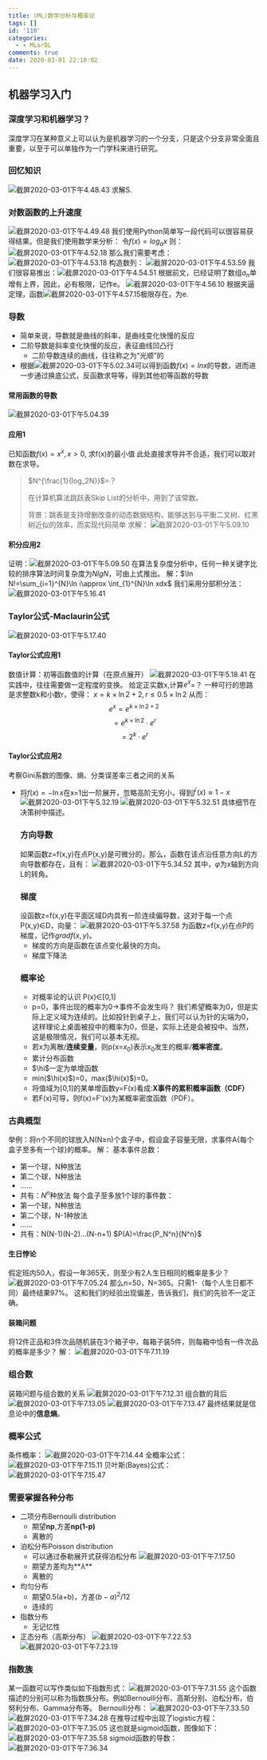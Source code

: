 ```yaml
---
title: (ML)数学分析与概率论
tags: []
id: '110'
categories:
  - - MLorDL
comments: true
date: 2020-03-01 22:10:02
---
```

## 机器学习入门
### 深度学习和机器学习？
深度学习在某种意义上可以认为是机器学习的一个分支，只是这个分支非常全面且重要，以至于可以单独作为一门学科来进行研究。
### 回忆知识
![截屏2020-03-01下午4.48.43](https://img.wush.cc/16311020140756.png?imageView2/0/format/webp/q/80)
求解S.
### 对数函数的上升速度
![截屏2020-03-01下午4.49.48](https://img.wush.cc/16311020140774.png?imageView2/0/format/webp/q/80)
我们使用Python简单写一段代码可以很容易获得结果。但是我们使用数学来分析：
令$f(x)=log_ax$
则：
![截屏2020-03-01下午4.52.18](https://img.wush.cc/16311020140791.png?imageView2/0/format/webp/q/80)
那么我们需要考虑：![截屏2020-03-01下午4.53.18](https://img.wush.cc/16311020140806.png?imageView2/0/format/webp/q/80)
构造数列：
![截屏2020-03-01下午4.53.59](https://img.wush.cc/16311020140823.png?imageView2/0/format/webp/q/80)
我们很容易推出：![截屏2020-03-01下午4.54.51](https://img.wush.cc/16311020140841.png?imageView2/0/format/webp/q/80)
根据前文，已经证明了数组${a_n}$单增有上界，因此，必有极限，记作e。
![截屏2020-03-01下午4.56.10](https://img.wush.cc/16311020140861.png?imageView2/0/format/webp/q/80)
根据夹逼定理，函数![截屏2020-03-01下午4.57.15](https://img.wush.cc/16311020140881.png?imageView2/0/format/webp/q/80)极限存在，为e.
### 导数
* 简单来说，导数就是曲线的斜率，是曲线变化快慢的反应
* 二阶导数是斜率变化快慢的反应，表征曲线凹凸行
  * 二阶导数连续的曲线，往往称之为“光顺”的
* 根据![截屏2020-03-01下午5.02.34](https://img.wush.cc/16311020140901.png?imageView2/0/format/webp/q/80)可以得到函数$f(x)=lnx$的导数，进而进一步通过换底公式，反函数求导等，得到其他初等函数的导数
#### 常用函数的导数
![截屏2020-03-01下午5.04.39](https://img.wush.cc/16311020140923.png?imageView2/0/format/webp/q/80)
#### 应用1
已知函数$f(x)=x^x,x>0$,
求f(x)的最小值
此处直接求导并不合适，我们可以取对数在求导。
> $N^{\frac{1}{log_2N}}$=？
> 
> 在计算机算法跳跃表Skip List的分析中，用到了该常数。
> 
> 背景：跳表是支持增删改查的动态数据结构，能够达到与平衡二叉树、红黑树近似的效率，而实现代码简单
求解：
![截屏2020-03-01下午5.09.10](https://img.wush.cc/16311020140946.png?imageView2/0/format/webp/q/80)
#### 积分应用2
证明：![截屏2020-03-01下午5.09.50](https://img.wush.cc/16311020140970.png?imageView2/0/format/webp/q/80)
在算法复杂度分析中，任何一种关键字比较的排序算法时间复杂度为$NlgN$，可由上式推出。
解：$\ln N!=\sum_{i=1}^{N}\ln i\approx \int_{1}^{N}\ln xdx$
我们采用分部积分法：
![截屏2020-03-01下午5.16.41](https://img.wush.cc/16311020140994.png?imageView2/0/format/webp/q/80)
### Taylor公式-Maclaurin公式
![截屏2020-03-01下午5.17.40](https://img.wush.cc/16311020141019.png?imageView2/0/format/webp/q/80)
#### Taylor公式应用1
数值计算：初等函数值的计算（在原点展开）
![截屏2020-03-01下午5.18.41](https://img.wush.cc/16311020141044.png?imageView2/0/format/webp/q/80)
在实践中，往往需要做一定程度的变换。
给定正实数x,计算$e^x$=？
一种可行的思路是求整数k和小数r，使得：
$x= k\times \ln 2+2, r\le0.5\times \ln 2$
从而：
$$e^x= e^{ k\times \ln 2+2}$$
$$=e^{ k\times \ln 2}\cdot e^r$$
$$=2^k \cdot e^r$$
#### Taylor公式应用2
考察Gini系数的图像、熵、分类误差率三者之间的关系
* 将$f(x)=-\ln x$在x=1出一阶展开，忽略高阶无穷小，得到$f^{'}(x)\approx1-x$
  ![截屏2020-03-01下午5.32.19](https://img.wush.cc/16311020141072.png) ![截屏2020-03-01下午5.32.51](https://img.wush.cc/16311020141100.png?imageView2/0/format/webp/q/80)
  具体细节在决策树中描述。
  ### 方向导数
  如果函数z=f(x,y)在点P(x,y)是可微分的，那么，函数在该点沿任意方向L的方向导数都存在，且有：
  ![截屏2020-03-01下午5.34.52](https://img.wush.cc/16311020141127.png?imageView2/0/format/webp/q/80)
  其中，$\varphi$为x轴到方向L的转角。
  ### 梯度
  设函数z=f(x,y)在平面区域D内具有一阶连续偏导数，这对于每一个点P(x,y)$\in$D，向量：
  ![截屏2020-03-01下午5.37.58](https://img.wush.cc/16311020141155.png?imageView2/0/format/webp/q/80)
  为函数z=f(x,y)在点P的梯度，记作$gradf(x,y)$。
  * 梯度的方向是函数在该点变化最快的方向。
  * 梯度下降法
  ### 概率论
  * 对概率论的认识
  P(x)$\in$\[0,1\]
  * p=0，事件出现的概率为0$\to$事件不会发生吗？
    我们希望概率为0，但是实际上定义域为连续的。比如投针到桌子上，我们可以认为针的尖端为0，这样理论上桌面被投中的概率为0，但是，实际上还是会被投中。当然，这是极限情况，我们可以基本无视。
  * 若x为离散/**连续变量**，则p(x=$x_0$)表示$x_0$发生的概率/**概率密度**。
  * 累计分布函数
  * $\hi$一定为单增函数
  * min($\hi(x)$)=0，max($\hi(x)$)=0。
  * 将值域为\[0,1\]的某单增函数y=F(x)看成:**X事件的累积概率函数（CDF）**
  * 若F(x)可导，则f(x)=F'(x)为某概率密度函数（PDF）。
### 古典概型
举例：将n个不同的球放入N(N$\ge$n)个盒子中，假设盒子容量无限，求事件A{每个盒子至多有一个球}的概率。
解：
基本事件总数：
* 第一个球，N种放法
* 第二个球，N种放法
* ......
* 共有：$N^n$种放法
每个盒子至多放1个球的事件数：
* 第一个球，N种放法
* 第二个球，N-1种放法
* ......
* 共有：N(N-1)(N-2)...(N-n+1)
$P(A)=\frac{P_N^n}{N^n}$
#### 生日悖论
假定班内50人，假设一年365天，则至少有2人生日相同的概率是多少？
![截屏2020-03-01下午7.05.24](https://img.wush.cc/16311020141182.png?imageView2/0/format/webp/q/80)
那么n=50，N=365。只需1-（每个人生日都不同）最终结果97%。
这和我们的经验出现偏差，告诉我们，我们的先验不一定正确。
#### 装箱问题
将12件正品和3件次品随机装在3个箱子中，每箱子装5件，则每箱中恰有一件次品的概率是多少？
解：
![截屏2020-03-01下午7.11.19](https://img.wush.cc/16311020141211.png?imageView2/0/format/webp/q/80)
### 组合数
装箱问题与组合数的关系
![截屏2020-03-01下午7.12.31](https://img.wush.cc/16311020141244.png?imageView2/0/format/webp/q/80)
组合数的背后
![截屏2020-03-01下午7.13.05](https://img.wush.cc/16311020141279.png) ![截屏2020-03-01下午7.13.47](https://img.wush.cc/16311020141313.png?imageView2/0/format/webp/q/80)
最终结果就是信息论中的**信息熵**。
### 概率公式
条件概率：
![截屏2020-03-01下午7.14.44](https://img.wush.cc/16311020141348.png?imageView2/0/format/webp/q/80)
全概率公式：
![截屏2020-03-01下午7.15.11](https://img.wush.cc/16311020141384.png?imageView2/0/format/webp/q/80)
贝叶斯(Bayes)公式：
![截屏2020-03-01下午7.15.47](https://img.wush.cc/16311020141420.png?imageView2/0/format/webp/q/80)
### 需要掌握各种分布
* 二项分布Bernoulli distribution
  * 期望**np**,方差**np(1-p)**
  * 离散的
* 泊松分布Poisson distribution
  * 可以通过泰勒展开式获得泊松分布
  ![截屏2020-03-01下午7.17.50](https://img.wush.cc/16311020141458.png?imageView2/0/format/webp/q/80)
  * 期望方差均为**$\lambda$**
  * 离散的
* 均匀分布
  * 期望0.5(a+b)，方差$(b-a)^2/12$
  * 连续的
* 指数分布
  * 无记忆性
* 正态分布（高斯分布）
  ![截屏2020-03-01下午7.22.53](https://img.wush.cc/16311020141503.png?imageView2/0/format/webp/q/80)
![截屏2020-03-01下午7.23.19](https://img.wush.cc/16311020141559.png?imageView2/0/format/webp/q/80)
### 指数族
某一函数可以写作类似如下指数形式：
![截屏2020-03-01下午7.31.55](https://img.wush.cc/16311020141621.png?imageView2/0/format/webp/q/80)
这个函数描述的分别可以称为指数族分布。例如Bernoulli分布、高斯分别、泊松分布，伯努利分布、Gamma分布等。
Bernoulli分布：
![截屏2020-03-01下午7.33.50](https://img.wush.cc/16311020141688.png) ![截屏2020-03-01下午7.34.28](https://img.wush.cc/16311020141748.png?imageView2/0/format/webp/q/80)
在推导过程中出现了logistic方程：
![截屏2020-03-01下午7.35.05](https://img.wush.cc/16311020141808.png?imageView2/0/format/webp/q/80)
这也就是sigmoid函数，图像如下：
![截屏2020-03-01下午7.35.58](https://img.wush.cc/16311020141872.png?imageView2/0/format/webp/q/80)
sigmoid函数的导数：
![截屏2020-03-01下午7.36.34](https://img.wush.cc/16311020141956.png?imageView2/0/format/webp/q/80)
